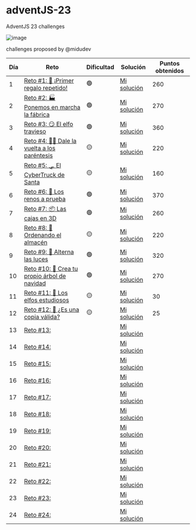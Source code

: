 # adventJS-23
AdventJS 23 challenges

![image](https://github.com/sergitxu/adventJS-23/assets/16776855/8acbe2f2-9803-427c-bd0c-9a2b09605786)

challenges proposed by @midudev

| Día | Reto | Dificultad | Solución | Puntos obtenidos |
| --- | --- | --- | --- | --- |
| 1 | [Reto #1: 🎁 ¡Primer regalo repetido!](https://adventjs.dev/es/challenges/2023/1) | 🟢 | [Mi solución](https://github.com/sergitxu/adventJS-23/blob/main/01%20Primer%20regalo%20repetido/01.js) | 260 |
| 2 | [Reto #2: 🏭 Ponemos en marcha la fábrica](https://adventjs.dev/es/challenges/2023/2) | 🟢 | [Mi solución](https://github.com/sergitxu/adventJS-23/blob/main/02%20La%20fabrica%20en%20marcha/02.js) | 270 |
| 3 | [Reto #3: 😏 El elfo travieso](https://adventjs.dev/es/challenges/2023/3) | 🟢 | [Mi solución](https://github.com/sergitxu/adventJS-23/blob/main/03%20El%20elfo%20travieso/03.js) | 360 |
| 4 | [Reto #4: 😵‍💫 Dale la vuelta a los paréntesis](https://adventjs.dev/es/challenges/2023/4) | 🟡 | [Mi solución](https://github.com/sergitxu/adventJS-23/blob/main/04%20Dale%20vuelta%20a%20los%20parentesis/04.js) | 220 |
| 5 | [Reto #5: 🛷 El CyberTruck de Santa](https://adventjs.dev/es/challenges/2023/5) | 🟡 | [Mi solución](https://github.com/sergitxu/adventJS-23/blob/main/05%20El%20Cybertruck%20de%20Santa/05.js) | 160 |
| 6 | [Reto #6: 🦌 Los renos a prueba](https://adventjs.dev/es/challenges/2023/6) | 🟢 | [Mi solución](https://github.com/sergitxu/adventJS-23/blob/main/06%20Los%20renos%20a%20prueba/06.js) | 370 |
| 7 | [Reto #7: 📦 Las cajas en 3D](https://adventjs.dev/es/challenges/2023/7) | 🟢 | [Mi solución](https://github.com/sergitxu/adventJS-23/blob/main/07%20cajas%20en%203D/07.js) | 260 |
| 8 | [Reto #8: 🏬 Ordenando el almacén](https://adventjs.dev/es/challenges/2023/8) | 🟡 | [Mi solución](https://github.com/sergitxu/adventJS-23/blob/main/08%20Ordenando%20el%20almacen/08.js) | 220 |
| 9 | [Reto #9: 🚦 Alterna las luces](https://2022.adventjs.dev/es/challenges/2022/9) | 🟢 | [Mi solución](https://github.com/sergitxu/adventJS-23/blob/main/09%20Alterna%20las%20luces/09.js) | 320 |
| 10 | [Reto #10: 🎄 Crea tu propio árbol de navidad](https://2022.adventjs.dev/es/challenges/2022/10) |🟢 | [Mi solución](https://github.com/sergitxu/adventJS-23/blob/main/10%20Crea%20tu%20propio%20arbol%20de%20Navidad/10.js) | 270 |
| 11 | [Reto #11: 📖 Los elfos estudiosos](https://2022.adventjs.dev/es/challenges/2022/11) | 🟡 | [Mi solución](https://github.com/sergitxu/adventJS-23/blob/main/11%20Los%20elfos%20estudiosos/11.js) | 30 |
| 12 | [Reto #12: 📸 ¿Es una copia válida? ](https://2022.adventjs.dev/es/challenges/2022/12) | 🟡 | [Mi solución](https://github.com/sergitxu/adventJS-23/blob/main/12%20copia%20valida/12.js) | 25 |
| 13 | [Reto #13: ](https://2022.adventjs.dev/es/challenges/2022/13) |  | [Mi solución]() |  |
| 14 | [Reto #14: ](https://2022.adventjs.dev/es/challenges/2022/14) |  | [Mi solución]() |  |
| 15 | [Reto #15: ](https://2022.adventjs.dev/es/challenges/2022/15) |  | [Mi solución]() |  |
| 16 | [Reto #16: ](https://2022.adventjs.dev/es/challenges/2022/16) |  | [Mi solución]() |  |
| 17 | [Reto #17: ](https://2022.adventjs.dev/es/challenges/2022/17) |  | [Mi solución]() |  |
| 18 | [Reto #18: ](https://2022.adventjs.dev/es/challenges/2022/18) |  | [Mi solución]() |  |
| 19 | [Reto #19: ](https://2022.adventjs.dev/es/challenges/2022/19) |  | [Mi solución]() |  |
| 20 | [Reto #20: ](https://2022.adventjs.dev/es/challenges/2022/20) |  | [Mi solución]() |  |
| 21 | [Reto #21: ](https://2022.adventjs.dev/es/challenges/2022/21) |  | [Mi solución]() |  |
| 22 | [Reto #22: ](https://2022.adventjs.dev/es/challenges/2022/22) |  | [Mi solución]() |  |
| 23 | [Reto #23: ](https://2022.adventjs.dev/es/challenges/2022/23) |  | [Mi solución]() |  |
| 24 | [Reto #24: ](https://2022.adventjs.dev/es/challenges/2022/24) |  | [Mi solución]() |  |
